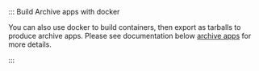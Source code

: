::: Build Archive apps with docker

You can also use docker to build containers, then export as tarballs to produce archive apps.
Please see documentation below [archive apps](#archive-apps) for more details.

:::
